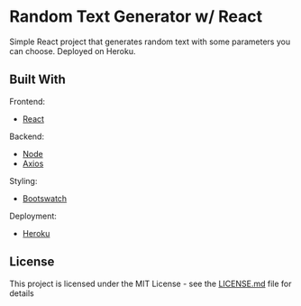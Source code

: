 # Random Text Generator w/ React
Simple React project that generates random text with some parameters you can choose. Deployed on Heroku.
<br/>

## Built With

Frontend:
* [React](https://facebook.github.io/react/)

Backend:
* [Node](https://nodejs.org/en/)
* [Axios](https://github.com/axios/axios/)

Styling:
* [Bootswatch](https://bootswatch.com/)

Deployment:
* [Heroku](https://www.heroku.com/)

## License

This project is licensed under the MIT License - see the [LICENSE.md](LICENSE.md) file for details
